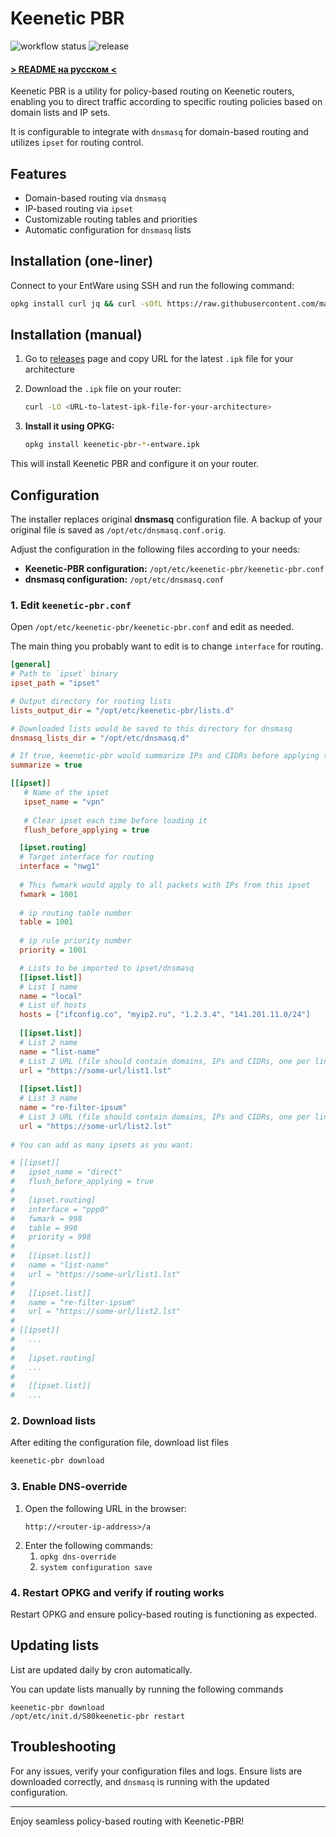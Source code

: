 # Keenetic PBR

![workflow status](https://img.shields.io/github/actions/workflow/status/maksimkurb/keenetic-pbr/.github%2Fworkflows%2Fbuild-ci.yml?branch=main)
![release](https://img.shields.io/github/v/release/maksimkurb/keenetic-pbr?sort=date)

#### [> README на русском <](./README.md)

Keenetic PBR is a utility for policy-based routing on Keenetic routers, enabling you to direct traffic according to
specific routing policies based on domain lists and IP sets.

It is configurable to integrate with `dnsmasq` for
domain-based routing and utilizes `ipset` for routing control.

## Features

- Domain-based routing via `dnsmasq`
- IP-based routing via `ipset`
- Customizable routing tables and priorities
- Automatic configuration for `dnsmasq` lists

## Installation (one-liner)

Connect to your EntWare using SSH and run the following command:

   ```bash
   opkg install curl jq && curl -sOfL https://raw.githubusercontent.com/maksimkurb/keenetic-pbr/refs/heads/main/install.sh && sh install
   ```

## Installation (manual)

1. Go to [releases](https://github.com/maksimkurb/keenetic-pbr/releases) page and copy URL for the latest `.ipk` file
   for your architecture

2. Download the `.ipk` file on your router:
   ```bash
   curl -LO <URL-to-latest-ipk-file-for-your-architecture>
   ```

2. **Install it using OPKG:**

   ```bash
   opkg install keenetic-pbr-*-entware.ipk
   ```

This will install Keenetic PBR and configure it on your router.

## Configuration

The installer replaces original **dnsmasq** configuration file.
A backup of your original file is saved as `/opt/etc/dnsmasq.conf.orig`.

Adjust the configuration in the following files according to your needs:

- **Keenetic-PBR configuration:** `/opt/etc/keenetic-pbr/keenetic-pbr.conf`
- **dnsmasq configuration:** `/opt/etc/dnsmasq.conf`

### 1. Edit `keenetic-pbr.conf`

Open `/opt/etc/keenetic-pbr/keenetic-pbr.conf` and edit as needed.

The main thing you probably want to edit is to change `interface` for routing.

```ini
[general]
# Path to `ipset` binary
ipset_path = "ipset"

# Output directory for routing lists
lists_output_dir = "/opt/etc/keenetic-pbr/lists.d"

# Downloaded lists would be saved to this directory for dnsmasq
dnsmasq_lists_dir = "/opt/etc/dnsmasq.d"

# If true, keenetic-pbr would summarize IPs and CIDRs before applying them to ipset
summarize = true

[[ipset]]
   # Name of the ipset
   ipset_name = "vpn"
   
   # Clear ipset each time before loading it
   flush_before_applying = true

  [ipset.routing]
  # Target interface for routing
  interface = "nwg1"
  
  # This fwmark would apply to all packets with IPs from this ipset
  fwmark = 1001
  
  # ip routing table number
  table = 1001
  
  # ip rule priority number
  priority = 1001

  # Lists to be imported to ipset/dnsmasq
  [[ipset.list]]
  # List 1 name
  name = "local"
  # List of hosts
  hosts = ["ifconfig.co", "myip2.ru", "1.2.3.4", "141.201.11.0/24"]
   
  [[ipset.list]]
  # List 2 name
  name = "list-name"
  # List 2 URL (file should contain domains, IPs and CIDRs, one per line)
  url = "https://some-url/list1.lst"
   
  [[ipset.list]]
  # List 3 name
  name = "re-filter-ipsum"
  # List 3 URL (file should contain domains, IPs and CIDRs, one per line)
  url = "https://some-url/list2.lst"
  
# You can add as many ipsets as you want:

# [[ipset]]
#   ipset_name = "direct"
#   flush_before_applying = true
#
#   [ipset.routing]
#   interface = "ppp0"
#   fwmark = 998
#   table = 998
#   priority = 998
#   
#   [[ipset.list]]
#   name = "list-name"
#   url = "https://some-url/list1.lst"
#
#   [[ipset.list]]
#   name = "re-filter-ipsum"
#   url = "https://some-url/list2.lst"
#
# [[ipset]]
#   ...
#
#   [ipset.routing]
#   ...
#  
#   [[ipset.list]]
#   ...
```

### 2. Download lists

After editing the configuration file, download list files

```bash
keenetic-pbr download
```

### 3. Enable DNS-override

1. Open the following URL in the browser:
   ```
   http://<router-ip-address>/a
   ```
2. Enter the following commands:
   1. `opkg dns-override`
   2. `system configuration save`

### 4. Restart OPKG and verify if routing works

Restart OPKG and ensure policy-based routing is functioning as expected.

## Updating lists
List are updated daily by cron automatically.

You can update lists manually by running the following commands
```
keenetic-pbr download
/opt/etc/init.d/S80keenetic-pbr restart
```

## Troubleshooting

For any issues, verify your configuration files and logs.
Ensure lists are downloaded correctly, and `dnsmasq` is running with the updated configuration.


---

Enjoy seamless policy-based routing with Keenetic-PBR!
